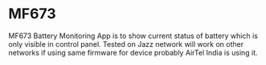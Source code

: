 # MF673
MF673 Battery Monitoring App is to show current status of battery which is only visible in control panel. Tested on Jazz network will work on other networks if using same firmware for device probably AirTel India is using it.
